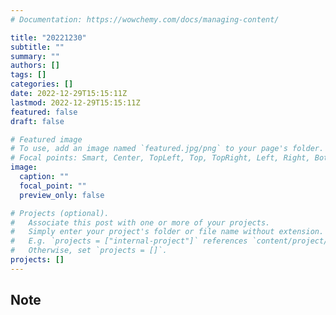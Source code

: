 ```yaml
---
# Documentation: https://wowchemy.com/docs/managing-content/

title: "20221230"
subtitle: ""
summary: ""
authors: []
tags: []
categories: []
date: 2022-12-29T15:15:11Z
lastmod: 2022-12-29T15:15:11Z
featured: false
draft: false

# Featured image
# To use, add an image named `featured.jpg/png` to your page's folder.
# Focal points: Smart, Center, TopLeft, Top, TopRight, Left, Right, BottomLeft, Bottom, BottomRight.
image:
  caption: ""
  focal_point: ""
  preview_only: false

# Projects (optional).
#   Associate this post with one or more of your projects.
#   Simply enter your project's folder or file name without extension.
#   E.g. `projects = ["internal-project"]` references `content/project/deep-learning/index.md`.
#   Otherwise, set `projects = []`.
projects: []
---
```


## Note


